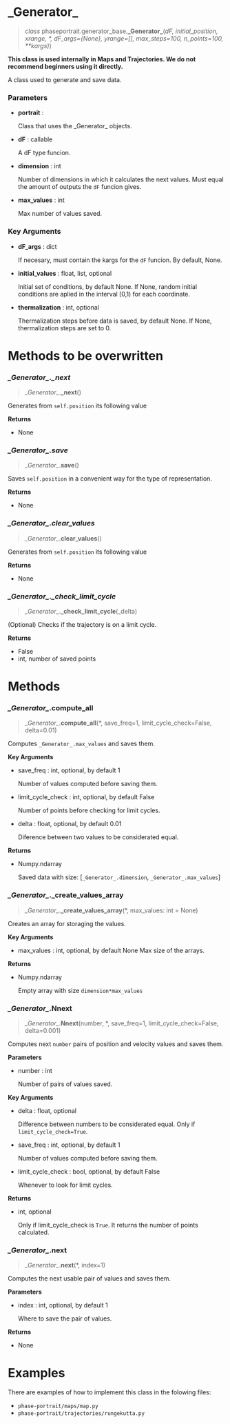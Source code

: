 # \_Generator\_
> *class* phaseportrait.generator_base.**\_Generator\_**(*dF, initial_position, xrange, \*, dF_args={None}, yrange=[], max_steps=100, n_points=100, \*\*kargs)*)

**This class is used internally in Maps and Trajectories. We do not recommend beginners using it directly.**

A class used to generate and save data.


### **Parameters**
* **portrait** : 

    Class that uses the \_Generator\_ objects.

* **dF** : callable

    A dF type funcion.
    
* **dimension** : int
            
    Number of dimensions in which it calculates the next values. Must equal the amount of outputs the `dF`
    funcion gives.

* **max_values** : int
    
    Max number of values saved.

### **Key Arguments**

* **dF_args** : dict

    If necesary, must contain the kargs for the `dF` funcion. By default, None.
    
* **initial_values** : float, list, optional
    
    Initial set of conditions, by default None.
    If None, random initial conditions are aplied in the interval [0,1) for each coordinate.

* **thermalization** : int, optional

    Thermalization steps before data is saved, by default None. 
    If None, thermalization steps are set to 0.
        
    
# Methods to be overwritten
### *\_Generator\_*._\_next_
> *\_Generator\_*.**\_next**()

Generates from `self.position` its following value

**Returns**

* None

### *\_Generator\_*._save_
> *\_Generator\_*.**save**()

Saves `self.position` in a convenient way for the type of representation.

**Returns**

* None

### *\_Generator\_*._clear_values_
> *\_Generator\_*.**clear_values**()

Generates from `self.position` its following value

**Returns**

* None

### *\_Generator\_*._\_check_limit_cycle_
> *\_Generator\_*.**\_check_limit_cycle**(_delta)

(Optional) Checks if the trajectory is on a limit cycle.

**Returns**

* False
* int, number of saved points


# Methods

### *\_Generator\_*.compute_all
> *\_Generator\_*.**compute_all**(\*, save_freq=1, limit_cycle_check=False, delta=0.01)

Computes `_Generator_.max_values` and saves them.


**Key Arguments**

* save_freq : int, optional, by default 1

    Number of values computed before saving them.

* limit_cycle_check : int, optional, by default False

    Number of points before checking for limit cycles.

* delta : float, optional, by default 0.01

    Diference between two values to be considerated equal. 

**Returns**

* Numpy.ndarray

    Saved data with size: [`_Generator_.dimension`, `_Generator_.max_values`]

### *\_Generator\_*.\_create_values_array
> *\_Generator\_*.**\_create_values_array**(\*, max_values: int = None)

Creates an array for storaging the values.

**Key Arguments**

* max_values : int, optional, by default None
    Max size of the arrays.


**Returns**

* Numpy.ndarray

    Empty array with size `dimension*max_values`


### *\_Generator\_*.Nnext
> *\_Generator\_*.**Nnext**(number, \*, save_freq=1, limit_cycle_check=False, delta=0.001)

Computes next `number` pairs of position and velocity values and saves them.

**Parameters**
* number : int

    Number of pairs of values saved.

**Key Arguments**

* delta : float, optional

    Difference between numbers to be considerated equal. Only if `limit_cycle_check=True`.

* save_freq : int, optional, by default 1

    Number of values computed before saving them.

* limit_cycle_check : bool, optional, by default False

    Whenever to look for limit cycles.

**Returns**

* int, optional

    Only if limit_cycle_check is `True`. It returns the number of points calculated.


### *\_Generator\_*.next
> *\_Generator\_*.**next**(\*, index=1)

Computes the next usable pair of values and saves them.


**Parameters**
* index : int, optional, by default 1

    Where to save the pair of values.

**Returns**

* None


# Examples

There are examples of how to implement this class in the folowing files:
* `phase-portrait/maps/map.py`
* `phase-portrait/trajectories/rungekutta.py`

